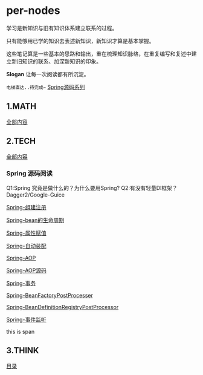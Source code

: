 # per-nodes

学习是新知识与旧有知识体系建立联系的过程。

只有能够用已学的知识去表述新知识，新知识才算是基本掌握。

这些笔记算是一些基本的思路和输出，重在梳理知识脉络，在重复编写和复述中建立新旧知识的联系、加深新知识的印象。

**Slogan** 让每一次阅读都有所沉淀。


`电梯直达..待完成~`
[Spring源码系列](#spring-code)

## 1.MATH

  [全部内容](./docs/math)
  

## 2.TECH

 [全部内容](./docs/tech)

### Spring 源码阅读
 
 Q1:Spring 究竟是做什么的？为什么要用Spring?
 Q2:有没有轻量DI框架？Dagger2/Google-Guice

 [Spring-组建注册](./docs/tech/框架/spring/Spring-组建注册.md)
 
 [Spring-bean的生命周期](./docs/tech/框架/spring/Spring-bean的生命周期.md)
 
 [Spring-属性赋值](./docs/tech/框架/spring/Spring-属性赋值.md)
 
 [Spring-自动装配](./docs/tech/框架/spring/Spring-自动装配.md)
 
 [Spring-AOP](./docs/tech/框架/spring/Spring-AOP.md)
 
 [Spring-AOP源码](./docs/tech/框架/spring/Spring-AOP代码.md)
 
 [Spring-事务](./docs/tech/框架/spring/Spring-事务.md)
 
 [Spring-BeanFactoryPostProcesser](./docs/tech/框架/spring/Spring-BeanFactoryPostProcesser.md)
  
 [Spring-BeanDefinitionRegistryPostProcessor](./docs/tech/框架/spring/Spring-BeanDefinitionRegistryPostProcessor.md)

 [Spring-事件监听](./docs/tech/框架/spring/Spring-事件监听.md)

<span id=”spring-code” >this is span</span>
## 3.THINK

  [目录](./docs/think)